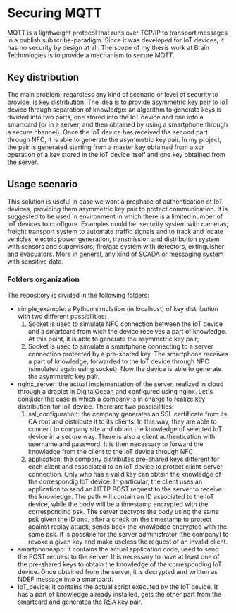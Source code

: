 # Securing MQTT
MQTT is a lightweight protocol that runs over TCP/IP to transport messages in a publish subscribe-paradigm. Since it was developed for IoT devices, it has no security by design at all. The scope of my thesis work at Brain Technologies is to provide a mechanism to secure MQTT. 

## Key distribution
The main problem, regardless any kind of scenario or level of security to provide, is key distribution. The idea is to provide asymmetric key pair to IoT device through separation of knowledge: an algorithm to generate keys is divided into two parts, one stored into the IoT device and one into a smartcard (or in a server, and then obtained by using a smartphone through a secure channel). Once the IoT device has received the second part through NFC, it is able to generate the asymmetric key pair. In my project, the pair is generated starting from a master key obtained from a xor operation of a key stored in the IoT device itself and one key obtained from the server. 

## Usage scenario
This solution is useful in case we want a prephase of authentication of IoT devices, providing them asymmetric key pair to protect communication. It is suggested to be used in environment in which there is a limited number of IoT devices to configure. Examples could be: security system with cameras; freight transport system to automate traffic signals and to track and locate vehicles, electric power generation, transmission and distribution system with sensors and supervisors; fire/gas system with detectors, extinguisher and evacuators. More in general, any kind of SCADA or messaging system with sensitive data.

### Folders organization
The repository is divided in the following folders:
* simple_example: a Python simulation (in localhost) of key distribution with two different possibilities:
    1. Socket is used to simulate NFC connection between the IoT device and a smartcard from wich the device receives a part of knowledge. At this point, it is able to generate the asymmetric key pair;
    2. Socket is used to simulate a smartphone connecting to a server connection protected by a pre-shared key. The smartphone receives a part of knowledge, forwarded to the IoT device through NFC (simulated again using socket). Now the device is able to generate the asymmetric key pair.
* nginx_server: the actual implementation of the server, realized in cloud through a droplet in DigitalOcean and configured using nginx. Let's consider the case in which a company is in charge to realize key distribution for IoT device. There are two possibilities: 
    1. ssl_configuration: the company generates an SSL certificate from its CA root and distribute it to its clients. In this way, they are able to connect to company site and obtain the knowledge of selected IoT device in a secure way. There is also a client authentication with username and password. It is then necessary to forward the knowledge from the client to the IoT device through NFC.
    2. application: the company distributes pre-shared keys different for each client and associated to an IoT device to protect client-server connection. Only who has a valid key can obtain the knowledge of the correspondig IoT device. In particular, the client uses an application to send an HTTP POST request to the server to receive the knowledge. The path will contain an ID associated to the IoT device, while the body will be a timestamp encrypted with the corresponding psk. The server decrypts the body using the same psk given the ID and, after a check on the timestamp to protect against replay attack, sends back the knowledge encrypted with the same psk. It is possible for the server administrator (the company) to revoke a given key and make useless the request of an invalid client.
* smartphoneapp: it contains the actual application code, used to send the POST request to the server. It is necessary to have at least one of the pre-shared keys to obtain the knowledge of the corresponding IoT device. Once obtained from the server, it is decrypted and written as NDEF message into a smartcard. 
* IoT_device: it contains the actual script executed by the IoT device. It has a part of knowledge already installed, gets the other part from the smartcard and generatea the RSA key pair.
